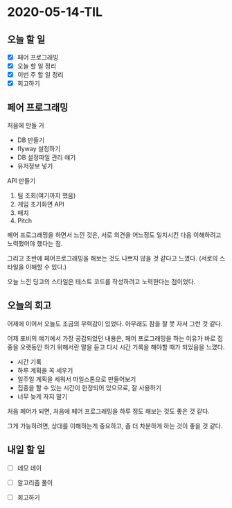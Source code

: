 # 2020-05-14-TIL

## 오늘 할 일

- [x] 페어 프로그래밍
- [x] 오늘 할 일 정리
- [x] 이번 주 할 일 정리
- [x] 회고하기

## 페어 프로그래밍

처음에 만들 거

- DB 만들기
- flyway 설정하기
- DB 설정파일 관리 얘기
- 유저정보 넣기

API 만들기

1. 팀 조회(여기까지 했음)
2. 게임 초기화면 API
3. 매치
4. Pitch

페어 프로그래밍을 하면서 느낀 것은, 서로 의견을 어느정도 일치시킨 다음 이해하려고 노력했어야 했다는 점.

그리고 초반에 페어프로그래밍을 해보는 것도 나쁘지 않을 것 같다고 느꼈다. (서로의 스타일을 이해할 수 있다.)

오늘 느낀 딩고의 스타일은 테스트 코드를 작성하려고 노력한다는 점이었다.

## 오늘의 회고

어제에 이어서 오늘도 조금의 무력감이 있었다. 아무래도 잠을 잘 못 자서 그런 것 같다.

어제 포비의 얘기에서 가장 공감되었던 내용은, 페어 프로그래밍을 하는 이유가 바로 집중을 오랫동안 하기 위해서란 말을 듣고 다시 시간 기록을 해야할 때가 되었음을 느꼈다.

- 시간 기록
- 하루 계획을 꼭 세우기
- 일주일 계획을 세워서 마일스톤으로 만들어보기
- 집중을 할 수 있는 시간이 한정되어 있으므로, 잘 사용하기
- 너무 늦게 자지 말기

처음 페어가 되면, 처음에 페어 프로그래밍을 하루 정도 해보는 것도 좋은 것 같다.

그게 가능하려면, 상대를 이해하는게 중요하고, 좀 더 차분하게 하는 것이 좋을 것 같다.

## 내일 할 일

- [ ] 데모 데이
- [ ] 알고리즘 풀이
- [ ] 회고하기

